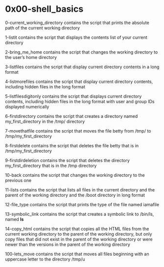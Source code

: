 # 0x00-shell_basics  

0-current_working_directory contains the script that prints the absolute path of the current working directory  

1-listit contains the script that displays the contents list of your current directory  

2-bring_me_home contains the script that changes the working directory to the user’s home directory 

3-listfiles contains the script that display current directory contents in a long format  

4-listmorefiles contains the script that display current directory contents, including hidden files in the long format  

5-listfilesdigitonly contains the script that displays current directory contents, including hidden files in the long format with user and group IDs displayed numerically  

6-firstdirectory contains the script that creates a directory named my_first_directory in the /tmp/ directory 

7-movethatfile contains the script that moves the file betty from /tmp/ to /tmp/my_first_directory  

8-firstdelete contains the script that deletes the file betty that is in /tmp/my_first_directory  

9-firstdirdeletion contains the script that deletes the directory my_first_directory that is in the /tmp directory  

10-back contains the script that changes the working directory to the previous one  

11-lists contains the script that lists all files in the current directory and the parent of the working directory and the /boot directory in long format  

12-file_type contains the script that prints the type of the file named iamafile 

13-symbolic_link contains the script that creates a symbolic link to /bin/ls, named __ls__  

14-copy_html contains the script that copies all the HTML files from the current working directory to the parent of the working directory, but only copy files that did not exist in the parent of the working directory or were newer than the versions in the parent of the working directory

100-lets_move contains the script that moves all files beginning with an uppercase letter to the directory /tmp/u
